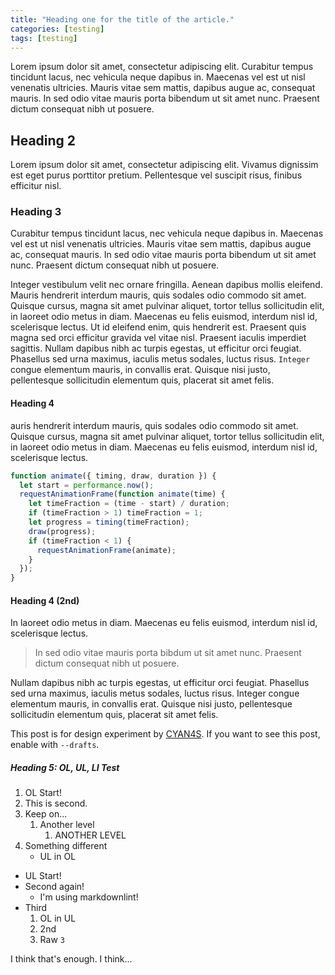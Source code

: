 ```yaml
---
title: "Heading one for the title of the article."
categories: [testing]
tags: [testing]
---
```


Lorem ipsum dolor sit amet, consectetur adipiscing elit. Curabitur tempus tincidunt lacus, nec vehicula neque dapibus in. Maecenas vel est ut nisl venenatis ultricies. Mauris vitae sem mattis, dapibus augue ac, consequat mauris. In sed odio vitae mauris porta bibendum ut sit amet nunc. Praesent dictum consequat nibh ut posuere.

## Heading 2

Lorem ipsum dolor sit amet, consectetur adipiscing elit. Vivamus dignissim est eget purus porttitor pretium. Pellentesque vel suscipit risus, finibus efficitur nisl.

### Heading 3

Curabitur tempus tincidunt lacus, nec vehicula neque dapibus in. Maecenas vel est ut nisl venenatis ultricies. Mauris vitae sem mattis, dapibus augue ac, consequat mauris. In sed odio vitae mauris porta bibendum ut sit amet nunc. Praesent dictum consequat nibh ut posuere.

Integer vestibulum velit nec ornare fringilla. Aenean dapibus mollis eleifend. Mauris hendrerit interdum mauris, quis sodales odio commodo sit amet. Quisque cursus, magna sit amet pulvinar aliquet, tortor tellus sollicitudin elit, in laoreet odio metus in diam. Maecenas eu felis euismod, interdum nisl id, scelerisque lectus. Ut id eleifend enim, quis hendrerit est. Praesent quis magna sed orci efficitur gravida vel vitae nisl. Praesent iaculis imperdiet sagittis. Nullam dapibus nibh ac turpis egestas, ut efficitur orci feugiat. Phasellus sed urna maximus, iaculis metus sodales, luctus risus. `Integer` congue elementum mauris, in convallis erat. Quisque nisi justo, pellentesque sollicitudin elementum quis, placerat sit amet felis.

#### Heading 4

auris hendrerit interdum mauris, quis sodales odio commodo sit amet. Quisque cursus, magna sit amet pulvinar aliquet, tortor tellus sollicitudin elit, in laoreet odio metus in diam. Maecenas eu felis euismod, interdum nisl id, scelerisque lectus.

```javascript
function animate({ timing, draw, duration }) {
  let start = performance.now();
  requestAnimationFrame(function animate(time) {
    let timeFraction = (time - start) / duration;
    if (timeFraction > 1) timeFraction = 1;
    let progress = timing(timeFraction);
    draw(progress);
    if (timeFraction < 1) {
      requestAnimationFrame(animate);
    }
  });
}
```

#### Heading 4 (2nd)

In laoreet odio metus in diam. Maecenas eu felis euismod, interdum nisl id, scelerisque lectus.

> In sed odio vitae mauris porta bibdum ut sit amet nunc. Praesent dictum consequat nibh ut posuere.

Nullam dapibus nibh ac turpis egestas, ut efficitur orci feugiat. Phasellus sed urna maximus, iaculis metus sodales, luctus risus. Integer congue elementum mauris, in convallis erat. Quisque nisi justo, pellentesque sollicitudin elementum quis, placerat sit amet felis.

This post is for design experiment by [CYAN4S](cyan4s.com). If you want to see this post, enable with `--drafts`.

##### Heading 5: OL, UL, LI Test

1. OL Start!
1. This is second.
1. Keep on...
    1. Another level
        1. ANOTHER LEVEL
1. Something different
    - UL in OL

- UL Start!
- Second again!
  - I'm using markdownlint!
- Third
  1. OL in UL
  1. 2nd
  1. Raw `3`

I think that's enough. I think...
